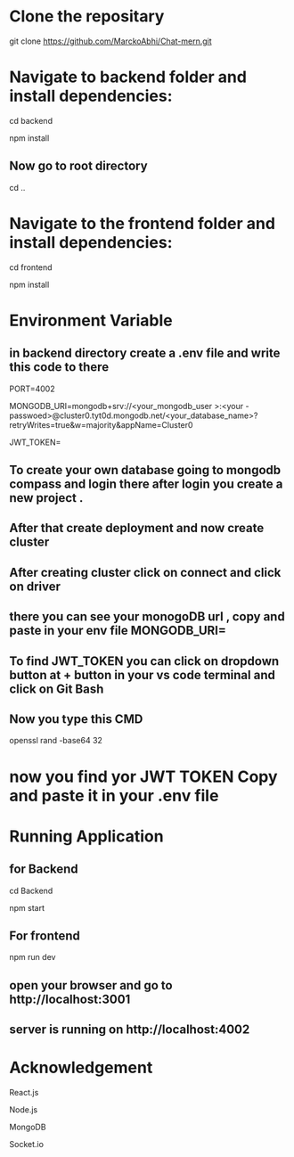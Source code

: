 # Clone the repositary

git clone https://github.com/MarckoAbhi/Chat-mern.git

# Navigate to backend folder and install dependencies:

cd backend

npm install

## Now go to root directory
cd ..

# Navigate to the frontend folder and install dependencies:

  cd frontend
  
  npm install

# Environment Variable 

## in backend directory create a .env file and write this code to there 

PORT=4002

MONGODB_URI=mongodb+srv://<your_mongodb_user >:<your -passwoed>@cluster0.tyt0d.mongodb.net/<your_database_name>?retryWrites=true&w=majority&appName=Cluster0

JWT_TOKEN=


## To create your own database going to mongodb compass and login there after login you create a new project .
## After that create deployment and now create cluster 
## After creating cluster click on connect and click on driver 
## there you can see your monogoDB url , copy and paste in your env file MONGODB_URI= 

## To find JWT_TOKEN you can click on dropdown button at + button in your vs code terminal and click on Git Bash
## Now you type this CMD

openssl rand -base64 32 

# now you find yor JWT TOKEN Copy and paste it in your .env file

#  Running Application 
## for Backend

cd Backend

npm start

## For frontend

npm run dev

## open your browser and go to http://localhost:3001
## server is running on http://localhost:4002


# Acknowledgement

React.js

Node.js

MongoDB

Socket.io
